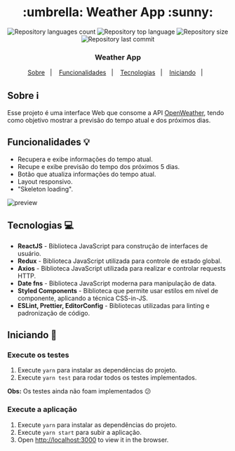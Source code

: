 <h1 align="center">:umbrella: Weather App :sunny:</h1>

<div align="center">
  <p align="center">
    <img alt="Repository languages count" src="https://img.shields.io/github/languages/top/guilhermekuni/builders-weather-app?color=%#7BE0D9">
    <img alt="Repository top language" src="https://img.shields.io/github/languages/count/guilhermekuni/builders-weather-app?color=%#7BE0D9">
    <img alt="Repository size" src="https://img.shields.io/github/repo-size/guilhermekuni/builders-weather-app?color=%#7BE0D9">
    <img alt="Repository last commit" src="https://img.shields.io/github/last-commit/guilhermekuni/builders-weather-app?color=%#7BE0D9" />
  </p>
  <h3>Weather App</h3>
  <p align="center">
    <a href="#sobre-information_source">Sobre</a>&nbsp;&nbsp;&nbsp;|&nbsp;&nbsp;&nbsp;
    <a href="#funcionalidades-bulb">Funcionalidades</a>&nbsp;&nbsp;&nbsp;|&nbsp;&nbsp;&nbsp;
    <a href="#tecnologias-computer">Tecnologias</a>&nbsp;&nbsp;&nbsp;|&nbsp;&nbsp;&nbsp;
    <a href="#iniciando-rocket">Iniciando</a>&nbsp;&nbsp;&nbsp;|&nbsp;&nbsp;&nbsp;
  </p>
</div>

## Sobre :information_source:

Esse projeto é uma interface Web que consome a API [OpenWeather](https://openweathermap.org/api), tendo como objetivo mostrar a previsão do tempo atual e dos próximos dias.

## Funcionalidades :bulb:

- Recupera e exibe informações do tempo atual.
- Recupe e exibe previsão do tempo dos próximos 5 dias.
- Botão que atualiza informações do tempo atual.
- Layout responsivo.
- "Skeleton loading".

<img src="src/assets/preview.gif" alt="preview" />

## Tecnologias :computer:

- **ReactJS** - Biblioteca JavaScript para construção de interfaces de usuário.
- **Redux** - Biblioteca JavaScript utilizada para controle de estado global.
- **Axios** - Biblioteca JavaScript utilizada para realizar e controlar requests HTTP.
- **Date fns** - Biblioteca JavaScript moderna para manipulação de data.
- **Styled Components** - Biblioteca que permite usar estilos em nível de componente, aplicando a técnica CSS-in-JS.
- **ESLint, Prettier, EditorConfig** - Bibliotecas utilizadas para linting e padronização de código.

## Iniciando :rocket:

### Execute os testes

1. Execute `yarn` para instalar as dependências do projeto.
2. Execute `yarn test` para rodar todos os testes implementados.

**Obs:** Os testes ainda não foam implementados :confused:

### Execute a aplicação

1. Execute `yarn` para instalar as dependências do projeto.
2. Execute `yarn start` para subir a aplicação.
3. Open [http://localhost:3000](http://localhost:3000) to view it in the browser.

